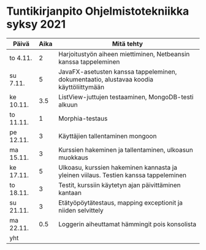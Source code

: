 # Tuntikirjanpito Ohjelmistotekniikka syksy 2021

| Päivä | Aika | Mitä tehty |
|---|---|---|
|to 4.11.|2|Harjoitustyön aiheen miettiminen, Netbeansin kanssa tappeleminen|
su 7.11.|5|JavaFX-asetusten kanssa tappeleminen, dokumentaatio, alustavaa koodia käyttöliittymään|
ke 10.11.|3.5|ListView-juttujen testaaminen, MongoDB-testi alkuun
to 11.11.|1|Morphia-testaus
pe 12.11.|3|Käyttäjien tallentaminen mongoon
ma 15.11.|3|Kurssien hakeminen ja tallentaminen, ulkoasun muokkaus
ke 17.11.|5|Ulkoasu, kurssien hakeminen kannasta ja yleinen viilaus. Testien kanssa tappeleminen
to 18.11.|3|Testit, kurssiin käytetyn ajan päivittäminen kantaan
su 21.11.|3|Etätyöpöytätestaus, mapping exceptionit ja niiden selvittely
ma 22.11.|0.5|Loggerin aiheuttamat hämmingit pois konsolista
|yht||
